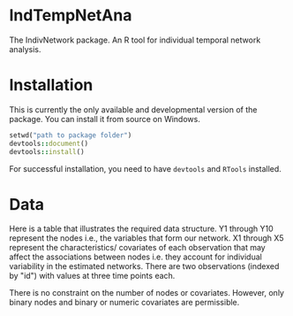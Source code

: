 # IndTempNetAna
The IndivNetwork package. An R tool for individual temporal network analysis.


# Installation
This is currently the only available and developmental version of the package. You can install it from source on Windows. 

```ruby
setwd("path to package folder")
devtools::document()
devtools::install()
```

For successful installation, you need to have `devtools` and `RTools` installed.

# Data
Here is a table that illustrates the required data structure. Y1 through Y10 represent the nodes i.e., the variables that form our network. X1 through X5 represent the characteristics/ covariates of each observation that may affect the associations between nodes i.e. they account for individual variability in the estimated networks. There are two observations (indexed by "id") with values at three time points each. 

<picture>

</picture>



There is no constraint on the number of nodes or covariates. However, only binary nodes and binary or numeric covariates are permissible.  



